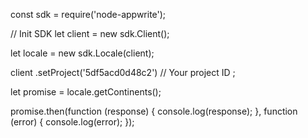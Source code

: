 const sdk = require('node-appwrite');

// Init SDK
let client = new sdk.Client();

let locale = new sdk.Locale(client);

client
    .setProject('5df5acd0d48c2') // Your project ID
;

let promise = locale.getContinents();

promise.then(function (response) {
    console.log(response);
}, function (error) {
    console.log(error);
});